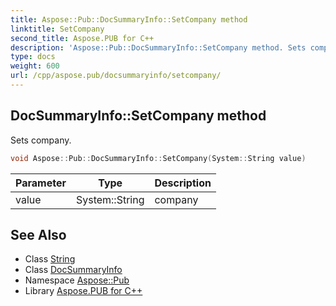 ```yaml
---
title: Aspose::Pub::DocSummaryInfo::SetCompany method
linktitle: SetCompany
second_title: Aspose.PUB for C++
description: 'Aspose::Pub::DocSummaryInfo::SetCompany method. Sets company in C++.'
type: docs
weight: 600
url: /cpp/aspose.pub/docsummaryinfo/setcompany/
---
```

## DocSummaryInfo::SetCompany method


Sets company.

```cpp
void Aspose::Pub::DocSummaryInfo::SetCompany(System::String value)
```


| Parameter | Type | Description |
| --- | --- | --- |
| value | System::String | company |

## See Also

* Class [String](../../../system/string/)
* Class [DocSummaryInfo](../)
* Namespace [Aspose::Pub](../../)
* Library [Aspose.PUB for C++](../../../)
